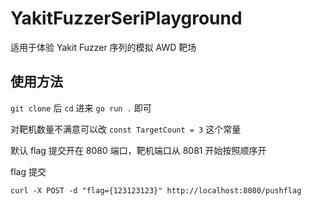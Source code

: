 # YakitFuzzerSeriPlayground

适用于体验 Yakit Fuzzer 序列的模拟 AWD 靶场

## 使用方法

`git clone` 后 `cd` 进来 `go run .` 即可

对靶机数量不满意可以改 `const TargetCount = 3` 这个常量

默认 flag 提交开在 8080 端口，靶机端口从 8081 开始按照顺序开

flag 提交

```curl
curl -X POST -d "flag={123123123}" http://localhost:8080/pushflag
```
